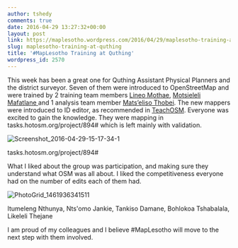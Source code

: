 ```yaml
---
author: tshedy
comments: true
date: 2016-04-29 13:27:32+00:00
layout: post
link: https://maplesotho.wordpress.com/2016/04/29/maplesotho-training-at-quthing/
slug: maplesotho-training-at-quthing
title: '#MapLesotho Training at Quthing'
wordpress_id: 2570
---
```


This week has been a great one for Quthing Assistant Physical Planners and the district surveyor. Seven of them were introduced to OpenStreetMap and were trained by 2 training team members [Lineo Mothae](https://twitter.com/Nu_Lineo), [Motsieleli Mafatlane ](https://twitter.com/HIPZO2)and 1 analysis team member [Mats’eliso Thobei](https://twitter.com/Tshedy4). The new mappers were introduced to ID editor, as recommended in [TeachOSM](http://teachosm.org/en/). Everyone was excited to gain the knowledge. They were mapping in tasks.hotosm.org/project/894# which is left mainly with validation.

![Screenshot_2016-04-29-15-17-34-1](https://maplesotho.files.wordpress.com/2016/04/screenshot_2016-04-29-15-17-34-1.png)


tasks.hotosm.org/project/894#




What I liked about the group was participation, and making sure they understand what OSM was all about. I liked the competitiveness everyone had on the number of edits each of them had.




![PhotoGrid_1461936341511](https://maplesotho.files.wordpress.com/2016/04/photogrid_1461936341511.jpg)




Itumeleng Nthunya, Nts'omo Jankie, Tankiso Damane, Bohlokoa Tshabalala, Likeleli Thejane




I am proud of my colleagues and I believe #MapLesotho will move to the next step with them involved.
